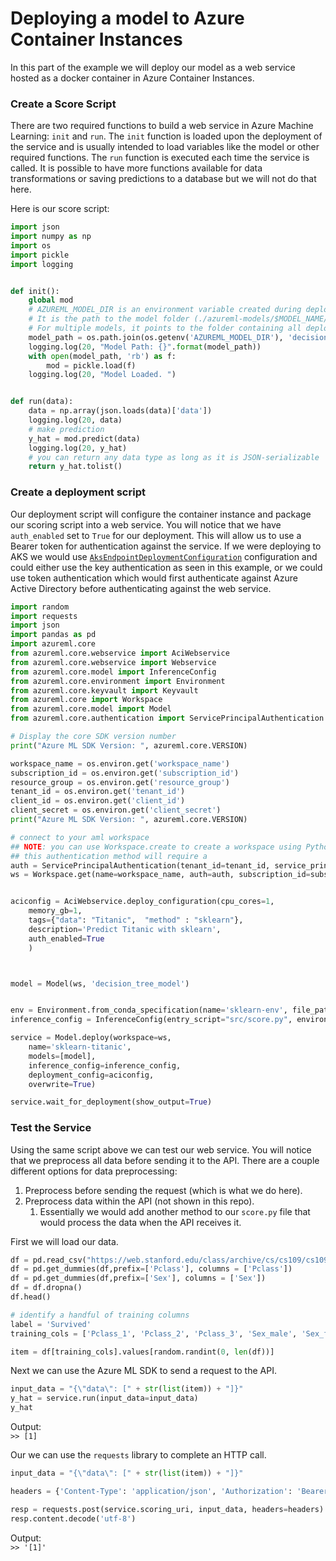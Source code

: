# Deploying a model to Azure Container Instances

In this part of the example we will deploy our model as a web service hosted as a docker container in Azure Container Instances. 

### Create a Score Script

There are two required functions to build a web service in Azure Machine Learning: `init` and `run`.  The `init` function is loaded upon the deployment of the service and is usually intended to load variables like the model or other required functions.  The `run` function is executed each time the service is called. It is possible to have more functions available for data transformations or saving predictions to a database but we will not do that here.  


Here is our score script: 
```python
import json
import numpy as np
import os
import pickle
import logging


def init():
    global mod 
    # AZUREML_MODEL_DIR is an environment variable created during deployment.
    # It is the path to the model folder (./azureml-models/$MODEL_NAME/$VERSION)
    # For multiple models, it points to the folder containing all deployed models (./azureml-models)
    model_path = os.path.join(os.getenv('AZUREML_MODEL_DIR'), 'decision_tree_model.pkl')
    logging.log(20, "Model Path: {}".format(model_path))
    with open(model_path, 'rb') as f:
        mod = pickle.load(f)
    logging.log(20, "Model Loaded. ")


def run(data):
    data = np.array(json.loads(data)['data'])
    logging.log(20, data)
    # make prediction
    y_hat = mod.predict(data)
    logging.log(20, y_hat)
    # you can return any data type as long as it is JSON-serializable
    return y_hat.tolist()
```

### Create a deployment script 

Our deployment script will configure the container instance and package our scoring script into a web service. You will notice that we have `auth_enabled` set to `True` for our deployment. This will allow us to use a Bearer token for authentication against the service. If we were deploying to AKS we would use [`AksEndpointDeploymentConfiguration`](https://docs.microsoft.com/en-us/python/api/azureml-core/azureml.core.webservice.aks.aksendpointdeploymentconfiguration?view=azure-ml-py) configuration and could either use the key authentication as seen in this example, or we could use token authentication which would first authenticate against Azure Active Directory before authenticating against the web service.  

```python
import random
import requests
import json
import pandas as pd
import azureml.core
from azureml.core.webservice import AciWebservice
from azureml.core.webservice import Webservice
from azureml.core.model import InferenceConfig
from azureml.core.environment import Environment
from azureml.core.keyvault import Keyvault
from azureml.core import Workspace
from azureml.core.model import Model
from azureml.core.authentication import ServicePrincipalAuthentication

# Display the core SDK version number
print("Azure ML SDK Version: ", azureml.core.VERSION)

workspace_name = os.environ.get('workspace_name')
subscription_id = os.environ.get('subscription_id')
resource_group = os.environ.get('resource_group')
tenant_id = os.environ.get('tenant_id')
client_id = os.environ.get('client_id')
client_secret = os.environ.get('client_secret')
print("Azure ML SDK Version: ", azureml.core.VERSION)

# connect to your aml workspace
## NOTE: you can use Workspace.create to create a workspace using Python.  
## this authentication method will require a 
auth = ServicePrincipalAuthentication(tenant_id=tenant_id, service_principal_id=client_id, service_principal_password=client_secret)
ws = Workspace.get(name=workspace_name, auth=auth, subscription_id=subscription_id, resource_group=resource_group)


aciconfig = AciWebservice.deploy_configuration(cpu_cores=1, 
    memory_gb=1, 
    tags={"data": "Titanic",  "method" : "sklearn"}, 
    description='Predict Titanic with sklearn',
    auth_enabled=True
    )



model = Model(ws, 'decision_tree_model')


env = Environment.from_conda_specification(name='sklearn-env', file_path='.azureml/env.yml')
inference_config = InferenceConfig(entry_script="src/score.py", environment=env)

service = Model.deploy(workspace=ws, 
    name='sklearn-titanic', 
    models=[model], 
    inference_config=inference_config, 
    deployment_config=aciconfig,
    overwrite=True)

service.wait_for_deployment(show_output=True)

```



### Test the Service 

Using the same script above we can test our web service. You will notice that we preprocess all data before sending it to the API. There are a couple different options for data preprocessing: 
1. Preprocess before sending the request (which is what we do here). 
1. Preprocess data within the API (not shown in this repo). 
    1. Essentially we would add another method to our `score.py` file that would process the data when the API receives it. 

First we will load our data.  
```python
df = pd.read_csv("https://web.stanford.edu/class/archive/cs/cs109/cs109.1166/stuff/titanic.csv")
df = pd.get_dummies(df,prefix=['Pclass'], columns = ['Pclass'])
df = pd.get_dummies(df,prefix=['Sex'], columns = ['Sex'])
df = df.dropna()
df.head()

# identify a handful of training columns
label = 'Survived'
training_cols = ['Pclass_1', 'Pclass_2', 'Pclass_3', 'Sex_male', 'Sex_female', 'Age', 'Siblings/Spouses Aboard', 'Parents/Children Aboard']

item = df[training_cols].values[random.randint(0, len(df))]
```

Next we can use the Azure ML SDK to send a request to the API.  
```python
input_data = "{\"data\": [" + str(list(item)) + "]}"
y_hat = service.run(input_data=input_data)
y_hat
```
Output:  
`>> [1]`

Our we can use the `requests` library to complete an HTTP call.  
```python
input_data = "{\"data\": [" + str(list(item)) + "]}"

headers = {'Content-Type': 'application/json', 'Authorization': 'Bearer '+service.get_keys()[0]}

resp = requests.post(service.scoring_uri, input_data, headers=headers)
resp.content.decode('utf-8')
```
Output:  
`>> '[1]'`
